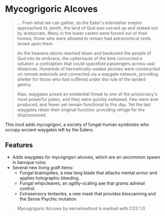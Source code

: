 # Mycogrigoric Alcoves

> ... From what we can gather, as the Eater's interstellar empire approached
> its zenith, the land of Qud was carved up and staked out by aristocrats. Many
> in the lower castes were forced out of their homes; those who were allowed to
> remain had astronomical rents levied upon them.
>
> As the heavens above reached down and beckoned the people of Qud into its
> embrace, the cybernauts of the time concocted a solution: a contraption that
> could spacefold passengers across vast distances. Hundreds of
> hermetically-sealed alcoves were constructed on remote asteroids and
> connected via a waygate network, providing shelter for those who had suffered
> under the rule of the landed gentry.
>
> Alas, waygates posed an existential threat to one of the aristocracy's most
> powerful yokes, and they were quickly outlawed. Few were ever produced, and
> fewer yet remain functional to this day. Yet the last waygates retain their
> original function: providing refuge for the dispossessed.

This mod adds _mycogrigori_, a society of fungal-human symbiotes who occupy
ancient waygates left by the Eaters.

## Features

* Adds waygates for mycogrigori alcoves, which are an uncommon spawn in baroque
  ruins.
* Several new living graft items:
  * Fungal brainspikes, a new long blade that attacks mental armor and applies
    holographic bleeding.
  * Fungal whipcleaves, an agility-scaling axe that grants adrenal control.
  * Extrasensory tentacles, a new mask that provides bioscanning and the Sense
    Psychic mutation.

> Mycogrigoric Alcoves by kernelmethod is marked with CC0 1.0
